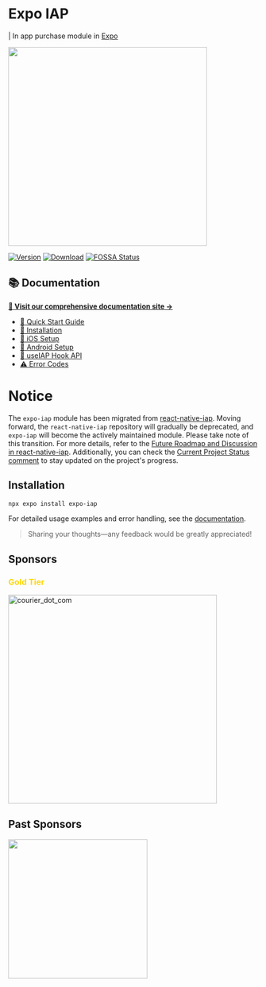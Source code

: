 # Expo IAP

| In app purchase module in [Expo](https://docs.expo.dev/guides/in-app-purchases)

<div>
  <img src="https://github.com/user-attachments/assets/3257a1e0-800b-441b-8522-94c35ce751d2" width="400" />
</div>

[![Version](http://img.shields.io/npm/v/expo-iap.svg?style=flat-square)](https://npmjs.org/package/expo-iap) [![Download](http://img.shields.io/npm/dm/expo-iap.svg?style=flat-square)](https://npmjs.org/package/expo-iap) [![FOSSA Status](https://app.fossa.com/api/projects/git%2Bgithub.com%2Fhyochan%2Fexpo-iap.svg?type=shield&issueType=license)](https://app.fossa.com/projects/git%2Bgithub.com%2Fhyochan%2Fexpo-iap?ref=badge_shield&issueType=license)

## 📚 Documentation

**[📖 Visit our comprehensive documentation site →](https://hyochan.github.io/expo-iap/)**

- [🚀 Quick Start Guide](https://hyochan.github.io/expo-iap/docs/intro)
- [💽 Installation](https://hyochan.github.io/expo-iap/docs/installation)
- [🍎 iOS Setup](https://hyochan.github.io/expo-iap/docs/getting-started/setup-ios)
- [🤖 Android Setup](https://hyochan.github.io/expo-iap/docs/getting-started/setup-android)
- [🎣 useIAP Hook API](https://hyochan.github.io/expo-iap/docs/api/use-iap)
- [⚠️ Error Codes](https://hyochan.github.io/expo-iap/docs/api/error-codes)

# Notice

The `expo-iap` module has been migrated from [react-native-iap](https://github.com/dooboolab/react-native-iap). Moving forward, the `react-native-iap` repository will gradually be deprecated, and `expo-iap` will become the actively maintained module. Please take note of this transition. For more details, refer to the [Future Roadmap and Discussion in react-native-iap](https://github.com/dooboolab-community/react-native-iap/discussions/2754). Additionally, you can check the [Current Project Status comment](https://github.com/dooboolab-community/react-native-iap/discussions/2754#discussioncomment-10510249) to stay updated on the project's progress.

## Installation

```bash
npx expo install expo-iap
```

For detailed usage examples and error handling, see the [documentation](https://hyochan.github.io/expo-iap/).

> Sharing your thoughts—any feedback would be greatly appreciated!

## Sponsors

### <p style="color: gold;">Gold Tier</p>

<a href="https://www.courier.com/?utm_source=react-native-iap&utm_campaign=osssponsors">
    <img width="420" alt="courier_dot_com" src="https://github.com/user-attachments/assets/319d8966-6839-498d-8ead-ce8cc72c3bca" />
</a>

## Past Sponsors

<a href="https://namiml.com"><img src="https://github.com/hyochan/react-native-iap/assets/27461460/89d71f61-bb73-400a-83bd-fe0f96eb726e" width="280"/></a>
